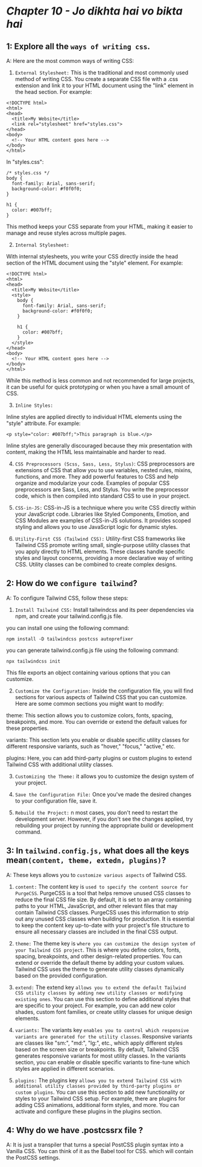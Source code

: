 # _Chapter 10 - Jo dikhta hai vo bikta hai_

## 1: Explore all the `ways of writing css`.

A: Here are the most common ways of writing CSS:

1. `External Stylesheet:`
   This is the traditional and most commonly used method of writing CSS. You create a separate CSS file with a .css extension and link it to your HTML document using the "link" element in the head section. For example:

```
<!DOCTYPE html>
<html>
<head>
  <title>My Website</title>
  <link rel="stylesheet" href="styles.css">
</head>
<body>
  <!-- Your HTML content goes here -->
</body>
</html>
```

In "styles.css":

```
/* styles.css */
body {
  font-family: Arial, sans-serif;
  background-color: #f0f0f0;
}

h1 {
  color: #007bff;
}
```

This method keeps your CSS separate from your HTML, making it easier to manage and reuse styles across multiple pages.

2. `Internal Stylesheet:`

With internal stylesheets, you write your CSS directly inside the head section of the HTML document using the "style" element. For example:

```
<!DOCTYPE html>
<html>
<head>
  <title>My Website</title>
  <style>
    body {
      font-family: Arial, sans-serif;
      background-color: #f0f0f0;
    }

    h1 {
      color: #007bff;
    }
  </style>
</head>
<body>
  <!-- Your HTML content goes here -->
</body>
</html>
```

While this method is less common and not recommended for large projects, it can be useful for quick prototyping or when you have a small amount of CSS.

3. `Inline Styles:`

Inline styles are applied directly to individual HTML elements using the "style" attribute. For example:

```
<p style="color: #007bff;">This paragraph is blue.</p>

```

Inline styles are generally discouraged because they mix presentation with content, making the HTML less maintainable and harder to read.

4. `CSS Preprocessors (Scss, Sass, Less, Stylus)`:
   CSS preprocessors are extensions of CSS that allow you to use variables, nested rules, mixins, functions, and more. They add powerful features to CSS and help organize and modularize your code. Examples of popular CSS preprocessors are Sass, Less, and Stylus. You write the preprocessor code, which is then compiled into standard CSS to use in your project.

5. `CSS-in-JS:`
   CSS-in-JS is a technique where you write CSS directly within your JavaScript code. Libraries like Styled Components, Emotion, and CSS Modules are examples of CSS-in-JS solutions. It provides scoped styling and allows you to use JavaScript logic for dynamic styles.

6. `Utility-First CSS (Tailwind CSS):`
   Utility-first CSS frameworks like Tailwind CSS promote writing small, single-purpose utility classes that you apply directly to HTML elements. These classes handle specific styles and layout concerns, providing a more declarative way of writing CSS. Utility classes can be combined to create complex designs.

## 2: How do we `configure tailwind`?

A: To configure Tailwind CSS, follow these steps:

1. `Install Tailwind CSS:`
   Install tailwindcss and its peer dependencies via npm, and create your tailwind.config.js file.

you can install one using the following command:

```
npm install -D tailwindcss postcss autoprefixer
```

you can generate tailwind.config.js file using the following command:

```
npx tailwindcss init
```

This file exports an object containing various options that you can customize.

2. `Customize the Configuration:`
   Inside the configuration file, you will find sections for various aspects of Tailwind CSS that you can customize. Here are some common sections you might want to modify:

theme: This section allows you to customize colors, fonts, spacing, breakpoints, and more. You can override or extend the default values for these properties.

variants: This section lets you enable or disable specific utility classes for different responsive variants, such as "hover," "focus," "active," etc.

plugins: Here, you can add third-party plugins or custom plugins to extend Tailwind CSS with additional utility classes.

3. `Customizing the Theme:`
   it allows you to customize the design system of your project.

4. `Save the Configuration File:`
   Once you've made the desired changes to your configuration file, save it.

5. `Rebuild the Project:`
   n most cases, you don't need to restart the development server. However, if you don't see the changes applied, try rebuilding your project by running the appropriate build or development command.

## 3: In `tailwind.config.js,` what does all the keys mean`(content, theme, extedn, plugins)`?

A: These keys allows you to `customize various aspects` of Tailwind CSS.

1. `content:`
   The content key is `used to specify the content source for PurgeCSS`. PurgeCSS is a tool that helps remove unused CSS classes to reduce the final CSS file size. By default, it is set to an array containing paths to your HTML, JavaScript, and other relevant files that may contain Tailwind CSS classes. PurgeCSS uses this information to strip out any unused CSS classes when building for production. It is essential to keep the content key up-to-date with your project's file structure to ensure all necessary classes are included in the final CSS output.

2. `theme:`
   The theme key is `where you can customize the design system of your Tailwind CSS project`. This is where you define colors, fonts, spacing, breakpoints, and other design-related properties. You can extend or override the default theme by adding your custom values. Tailwind CSS uses the theme to generate utility classes dynamically based on the provided configuration.

3. `extend:`
   The extend key `allows you to extend the default Tailwind CSS utility classes by adding new utility classes or modifying existing ones`. You can use this section to define additional styles that are specific to your project. For example, you can add new color shades, custom font families, or create utility classes for unique design elements.

4. `variants:`
   The variants key `enables you to control which responsive variants are generated for the utility classes`. Responsive variants are classes like "sm:", "md:", "lg:", etc., which apply different styles based on the screen size or breakpoints. By default, Tailwind CSS generates responsive variants for most utility classes. In the variants section, you can enable or disable specific variants to fine-tune which styles are applied in different scenarios.

5. `plugins:`
   The plugins key `allows you to extend Tailwind CSS with additional utility classes provided by third-party plugins or custom plugins`. You can use this section to add new functionality or styles to your Tailwind CSS setup. For example, there are plugins for adding CSS animations, additional form styles, and more. You can activate and configure these plugins in the plugins section.

## 4: Why do we have .postcssrx file ?

A: It is just a transpiler that turns a special PostCSS plugin syntax into a Vanilla CSS. You can think of it as the Babel tool for CSS.
which will contain the PostCSS settings.